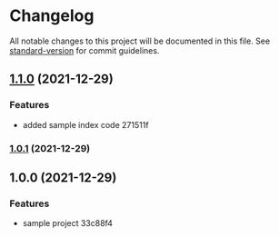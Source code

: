 # Changelog

All notable changes to this project will be documented in this file. See [standard-version](https://github.com/conventional-changelog/standard-version) for commit guidelines.

## [1.1.0](///compare/v1.0.1...v1.1.0) (2021-12-29)


### Features

* added sample index code 271511f

### [1.0.1](///compare/v1.0.0...v1.0.1) (2021-12-29)

## 1.0.0 (2021-12-29)


### Features

* sample project 33c88f4
